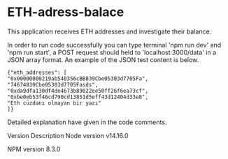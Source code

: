 # ETH-adress-balace
This application receives ETH addresses and investigate their balance.

In order to run code successfully you can type terminal 'npm run dev' and 'npm run start', a POST request should held to 'localhost:3000/data' in a JSON array format. An example of the JSON test content is below.
    
    {"eth_addresses": [
    "0x00000000219ab540356cBB839Cbe05303d7705Fa",
    "74674839Cbe05303d7705Fasds",
    "0xda9dfa130df4de4673b89022ee50ff26f6ea73cf",
    "0xbe0eb53f46cd790cd13851d5eff43d12404d33e8",
    "Eth cüzdanı olmayan bir yazı"
    ]}
    
Detailed explanation have given in the code comments.

Version Description
Node version v14.16.0

NPM version 8.3.0
